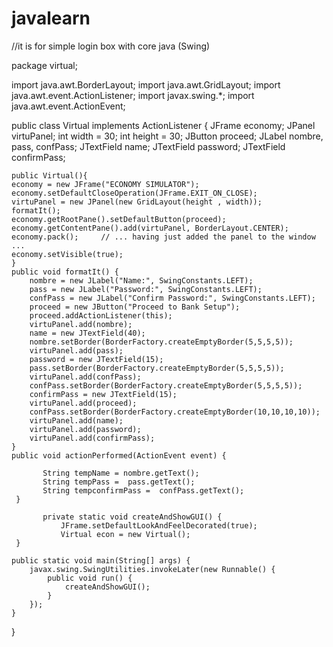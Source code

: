 javalearn
=========
//it is for simple login box with core java (Swing)

package virtual;

import java.awt.BorderLayout;
import java.awt.GridLayout;
import java.awt.event.ActionListener;
import javax.swing.*;
import java.awt.event.ActionEvent;

public class Virtual implements ActionListener {
JFrame economy;
    JPanel virtuPanel;
    int width = 30;
    int height = 30;
    JButton proceed;
    JLabel nombre, pass, confPass;
    JTextField name;
    JTextField password;
    JTextField confirmPass; 

    public Virtual(){
    economy = new JFrame("ECONOMY SIMULATOR");
    economy.setDefaultCloseOperation(JFrame.EXIT_ON_CLOSE);
    virtuPanel = new JPanel(new GridLayout(height , width));
    formatIt();
    economy.getRootPane().setDefaultButton(proceed);
    economy.getContentPane().add(virtuPanel, BorderLayout.CENTER);
    economy.pack();     // ... having just added the panel to the window ...
    economy.setVisible(true);
    }
    public void formatIt() {
        nombre = new JLabel("Name:", SwingConstants.LEFT);
        pass = new JLabel("Password:", SwingConstants.LEFT);
        confPass = new JLabel("Confirm Password:", SwingConstants.LEFT);
        proceed = new JButton("Proceed to Bank Setup");
        proceed.addActionListener(this);     
        virtuPanel.add(nombre);
        name = new JTextField(40);
        nombre.setBorder(BorderFactory.createEmptyBorder(5,5,5,5));
        virtuPanel.add(pass);
        password = new JTextField(15);
        pass.setBorder(BorderFactory.createEmptyBorder(5,5,5,5));
        virtuPanel.add(confPass);
        confPass.setBorder(BorderFactory.createEmptyBorder(5,5,5,5));
        confirmPass = new JTextField(15);
        virtuPanel.add(proceed);
        confPass.setBorder(BorderFactory.createEmptyBorder(10,10,10,10));
        virtuPanel.add(name);
        virtuPanel.add(password);
        virtuPanel.add(confirmPass);
    }
    public void actionPerformed(ActionEvent event) { 

           String tempName = nombre.getText();
           String tempPass =  pass.getText();
           String tempconfirmPass =  confPass.getText();
     }

           private static void createAndShowGUI() {
               JFrame.setDefaultLookAndFeelDecorated(true);
               Virtual econ = new Virtual();        
     }

    public static void main(String[] args) {
        javax.swing.SwingUtilities.invokeLater(new Runnable() {
            public void run() {
                createAndShowGUI();
            }
        });
    }
    
}

